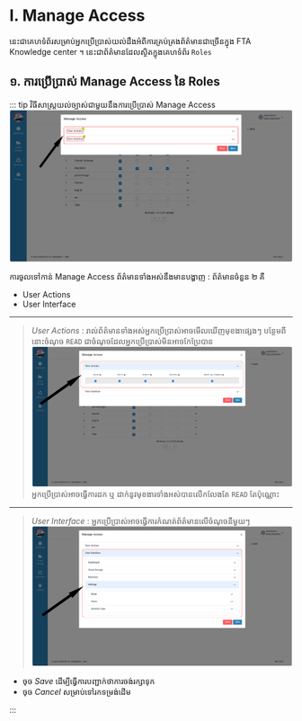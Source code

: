 # I. Manage Access
នេះជាគេហទំព័រសម្រាប់អ្នកប្រើប្រាស់យល់ដឹងអំពីការគ្រប់គ្រងព័ត៌មានជាច្រើនក្នុង FTA Knowledge center ។ នេះជាព័ត៌មានដែលស្ថិតក្នុងគេហទំព័រ `Roles`
## ១. ការប្រើប្រាស់ Manage Access នៃ Roles

::: tip វិធីសាស្ត្រយល់ច្បាស់ជាមួយនឹងការប្រើប្រាស់ Manage Access
![Pic ](./pictures/Roles/ManageAccess.png)

ការចូលទៅកាន់ Manage Access ព័ត៌មានទាំងអស់នឹងមានបង្ហាញ :
ព័ត៌មានចំនួន ២ គឺ 
- User Actions
- User Interface
<hr>

>*User Actions* : រាល់ព័ត៌មានទាំងអស់អ្នកប្រើប្រាស់អាចមើលឃើញមុខងាផ្សេងៗ
បន្ថែមពីនោះចំណុច `READ` ជាចំណុចដែលអ្នកប្រើប្រាស់មិនអាចកែប្រែបាន
![Pic ](./pictures/Roles/Interface/ActionsInRoles.png)
អ្នកប្រើប្រាស់អាចធ្វើការដក ឬ ដាក់នូវមុខងារទាំងអស់បានលើកលែងតែ `READ` តែប៉ុណ្ណោះ

<hr>

>*User Interface* : អ្នកប្រើប្រាស់អាចធ្វើការកំណត់ព័ត៌មានលើចំណុចនីមួយៗ
![Pic ](./pictures/Roles/Interface/InterfaceInRole.png)


- ចុច _Save_ ដើម្បីធ្វើការបញ្ជាក់ថាការចង់រក្សាទុក
- ចុច _Cancel_ សម្រាប់ទៅរកទម្រង់ដើម

:::